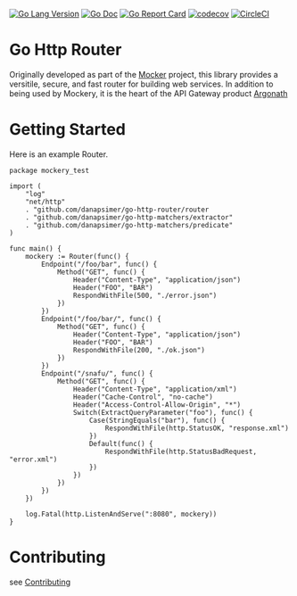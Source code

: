 [![Go Lang Version](https://img.shields.io/badge/go-1.20-00ADD8.svg?style=plastic)](http://golang.com)
[![Go Doc](https://img.shields.io/badge/godoc-reference-00ADD8.svg?style=plastic)](https://godoc.org/github.com/danapsimer/go-http-router)
[![Go Report Card](https://goreportcard.com/badge/github.com/danapsimer/go-http-router?style=plastic)](https://goreportcard.com/report/github.com/danapsimer/go-http-router)
[![codecov](https://img.shields.io/codecov/c/github/danapsimer/go-http-router.svg?style=plastic)](https://codecov.io/gh/danapsimer/go-http-router)
[![CircleCI](https://img.shields.io/circleci/project/github/danapsimer/mockery.svg?style=plastic)](https://circleci.com/gh/danapsimer/mockery/tree/master)

# Go Http Router
Originally developed as part of the [Mocker](https://github.com/danapsimer/mockery) project, this library
provides a versitile, secure, and fast router for building web services.  In addition to being used by
Mockery, it is the heart of the API Gateway product [Argonath](https://github.com/danapsimer/argonath)

# Getting Started

Here is an example Router.

``` golang
package mockery_test

import (
	"log"
	"net/http"
	. "github.com/danapsimer/go-http-router/router
	. "github.com/danapsimer/go-http-matchers/extractor"
	. "github.com/danapsimer/go-http-matchers/predicate"
)

func main() {
	mockery := Router(func() {
		Endpoint("/foo/bar", func() {
			Method("GET", func() {
				Header("Content-Type", "application/json")
				Header("FOO", "BAR")
				RespondWithFile(500, "./error.json")
			})
		})
		Endpoint("/foo/bar/", func() {
			Method("GET", func() {
				Header("Content-Type", "application/json")
				Header("FOO", "BAR")
				RespondWithFile(200, "./ok.json")
			})
		})
		Endpoint("/snafu/", func() {
			Method("GET", func() {
				Header("Content-Type", "application/xml")
				Header("Cache-Control", "no-cache")
				Header("Access-Control-Allow-Origin", "*")
				Switch(ExtractQueryParameter("foo"), func() {
					Case(StringEquals("bar"), func() {
						RespondWithFile(http.StatusOK, "response.xml")
					})
					Default(func() {
						RespondWithFile(http.StatusBadRequest, "error.xml")
					})
				})
			})
		})
	})

	log.Fatal(http.ListenAndServe(":8080", mockery))
}
```

# Contributing

see [Contributing](CONTRIBUTING.md)
